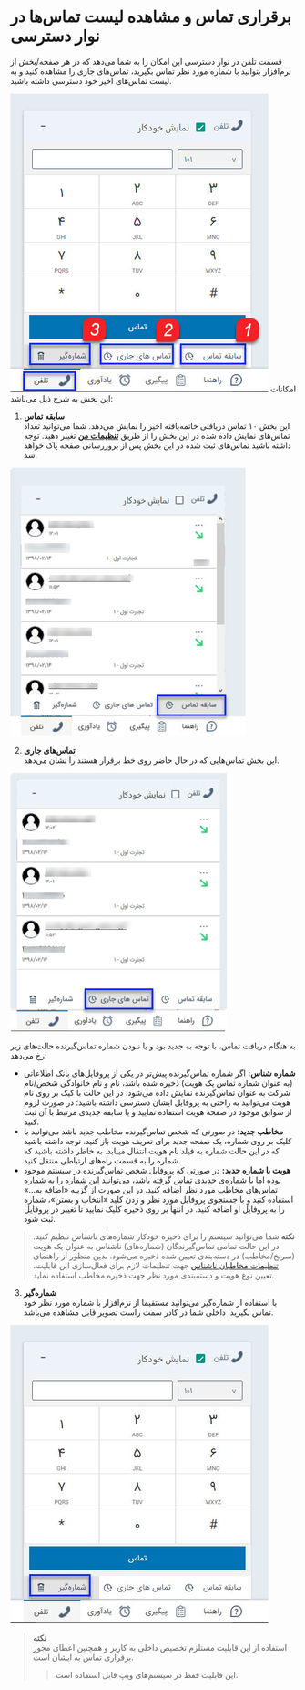 # برقراری تماس و مشاهده لیست تماس‌ها در نوار دسترسی

 قسمت تلفن در نوار دسترسی این امکان را به شما می‌دهد که در هر صفحه/بخش از نرم‌افزار بتوانید با شماره مورد نظر تماس بگیرید، تماس‌‌های جاری را مشاهده کنید و به لیست تماس‌های اخیر خود دسترسی داشته باشید. 
 
 ![تب تلفن در نوار دسترسی](./Images/phone-view.jpg)
 امکانات این بخش به شرح ذیل می‌باشد:<br>
1. **سابقه تماس**<br>
این بخش ۱۰ تماس‌ دریافتی خاتمه‌یافته اخیر را نمایش می‌دهد. شما می‌توانید تعداد تماس‌های نمایش داده شده در این بخش را از طریق [**تنظیمات من**](https://github.com/1stco/PayamGostarDocs/blob/master/Help/home/my-setting/my-setting.md) تغییر دهید. توجه داشته باشید تماس‌های ثبت شده در این بخش پس از بروزرسانی صفحه پاک خواهد شد.<br>

![نمایش سابقه تماس‌ها در نوار دسترسی](./Images/call-history.jpg)

 2. **تماس‌های جاری**<br>
این بخش تماس‌هایی که در حال حاضر روی خط برقرار هستند را نشان می‌دهد.<br>

![نمایش تماس‌های جاری در نوار دسترسی](./Images/current-calls.jpg)

به هنگام دریافت تماس، با توجه به جدید بود و یا نبودن شماره تماس‌گیرنده حالت‌های زیر رخ می‌دهد:<br>
 -  **شماره شناس:** اگر شماره تماس‌گیرنده پیش‌تر در یکی از پروفایل‌های بانک اطلاعاتی (به عنوان شماره تماس یک هویت) ذخیره شده باشد، نام و نام خانوادگی شخص/نام شرکت به عنوان تماس‌گیرنده نمایش داده می‌شود. در این حالت با کیک بر روی نام هویت می‌توانید به راحتی به پروفایل ایشان دسترسی داشته باشید؛ در صورت لزوم از سوابق موجود در صفحه هویت استفاده نمایید و یا سابقه جدیدی  مرتبط با آن  ثبت کنید.<br>
 - **مخاطب جدید:** در صورتی که شخص تماس‌‌گیرنده مخاطب جدید باشد می‌توانید با کلیک بر روی شماره، یک صفحه جدید برای تعریف هویت باز کنید. توجه داشته باشید که در این حالت شماره به فیلد نام هویت انتقال مییابد. به خاطر داشته باشید که شماره را به قسمت راه‌های ارتباطی منتقل کنید.<br>
 - **هویت با شماره جدید:** در صورتی که پروفایل شخص تماس‌گیرنده در سیستم موجود بوده اما با شماره‌ی جدیدی تماس گرفته باشد، می‌توانید این شماره را به شماره‌ تماس‌های مخاطب مورد نظر اضافه کنید. در این صورت از گزینه «اضافه به...»  استفاده کنید و با جستجوی پروفایل مورد نظر و زدن کلید «انتخاب و بستن»، شماره را به پروفایل او اضافه کنید. در انتها بر روی ذخیره کلیک نمایید تا تغییر در پروفایل ثبت شود.<br>
 > **نکته**
 > شما می‌توانید سیستم را برای ذخیره خودکار شماره‌های ناشناس تنظیم کنید. در این حالت تمامی تماس‌گیرندگان (شماره‌های) ناشناس به عنوان یک هویت (سرنخ/مخاطب) در دسته‌بندی تعیین شده ذخیره می‌شود. بدین منظور از راهنمای [تنظیمات مخاطبان ناشناس](https://github.com/1stco/PayamGostarDocs/blob/master/Help/Settings/General-settings/Anonymous-audience/Anonymous-audience.md) جهت تنظیمات لازم برای فعال‌سازی این قابلیت، تعیین نوع هویت و دسته‌بندی مورد نظر جهت ذخیره مخاطب استفاده نماید.<br>

 3. **شماره‌گیر**<br>
  با استفاده از شماره‌گیر می‌توانید مستقیما از نرم‌افزار با شماره مورد نظر خود تماس بگیرید. داخلی شما در کادر سمت راست تصویر قابل مشاهده می‌باشد.<br>

![شماره‌گیری از طریق نوار دسترسی](./Images/phone-keypad.jpg)

> **نکته**<br>
> استفاده از این قابلیت مستلزم تخصیص داخلی به کاربر و همچنین اعطای مجوز برقراری تماس به ایشان است.
>> این قابلیت فقط در سیستم‌های ویپ قابل استفاده است.

    

